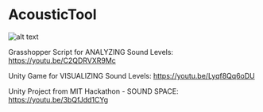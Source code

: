 # AcousticTool

![alt text](https://raw.githubusercontent.com/lukegehron/AcousticTool/master/AcousticTool.jpg)

Grasshopper Script for ANALYZING Sound Levels:
https://youtu.be/C2QDRVXR9Mc

Unity Game for VISUALIZING Sound Levels:
https://youtu.be/Lyqf8Qq6oDU

Unity Project from MIT Hackathon - SOUND SPACE:
https://youtu.be/3bQfJdd1CYg



